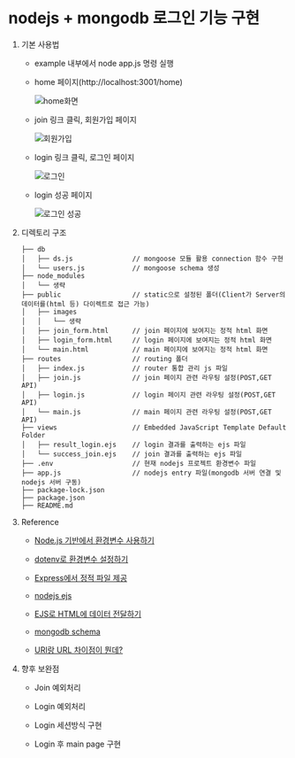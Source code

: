 # nodejs + mongodb  로그인 기능 구현

1.  기본 사용법

    -   example 내부에서 node app.js 명령 실행

    -   home 페이지(http://localhost:3001/home)

        ![home화면](https://user-images.githubusercontent.com/97032125/168474953-57ba9eb4-78bb-49d0-bf93-2147efe876f4.png)

    -   join 링크 클릭, 회원가입 페이지

        ![회원가입](https://user-images.githubusercontent.com/97032125/168479733-7d94574b-9281-433e-a771-a8ad45ec3e82.png)

    -   login 링크 클릭, 로그인 페이지

        ![로그인](https://user-images.githubusercontent.com/97032125/168479692-1464f13c-bdb0-45af-b86a-6b33de641bda.png)

    -   login 성공 페이지

        ![로그인 성공](https://user-images.githubusercontent.com/97032125/168475311-204603f7-77f2-48b8-8596-62520839da10.png)

2.  디렉토리 구조

    ```
    ├── db
    │   ├── ds.js               // mongoose 모듈 활용 connection 함수 구현
    │   └── users.js            // mongoose schema 생성
    ├── node_modules
    │   └── 생략
    ├── public                  // static으로 설정된 폴더(Client가 Server의 데이터를(html 등) 다이렉트로 접근 가능)
    │   ├── images
    │   │   └── 생략   
    │   ├── join_form.html      // join 페이지에 보여지는 정적 html 화면
    │   ├── login_form.html     // login 페이지에 보여지는 정적 html 화면
    │   └── main.html           // main 페이지에 보여지는 정적 html 화면
    ├── routes                  // routing 폴더
    │   ├── index.js            // router 통합 관리 js 파일
    │   ├── join.js             // join 페이지 관련 라우팅 설정(POST,GET API)
    │   ├── login.js            // login 페이지 관련 라우팅 설정(POST,GET API)
    │   └── main.js             // main 페이지 관련 라우팅 설정(POST,GET API)
    ├── views                   // Embedded JavaScript Template Default Folder
    │   ├── result_login.ejs    // login 결과를 출력하는 ejs 파일
    │   └── success_join.ejs    // join 결과를 출력하는 ejs 파일
    ├── .env                    // 현재 nodejs 프로젝트 환경변수 파일
    ├── app.js                  // nodejs entry 파일(mongodb 서버 연결 및 nodejs 서버 구동)
    ├── package-lock.json       
    ├── package.json
    ├── README.md
    ``` 

3. Reference

    -   [Node.js 기반에서 환경변수 사용하기](https://velog.io/@public_danuel/process-env-on-node-js)

    -   [dotenv로 환경변수 설정하기](https://velog.io/@iamhayoung/dotenv%EB%9E%80-Node.jsExpress%EC%97%90%EC%84%9C-dotenv%EB%A1%9C-%ED%99%98%EA%B2%BD%EB%B3%80%EC%88%98-%EC%84%A4%EC%A0%95%ED%95%98%EA%B8%B0)

    -   [Express에서 정적 파일 제공](https://expressjs.com/ko/starter/static-files.html)

    -   [nodejs ejs](https://devkingdom.tistory.com/81)

    -   [EJS로 HTML에 데이터 전달하기](https://itsjh.tistory.com/6)

    -   [mongodb schema](https://www.zerocho.com/category/MongoDB/post/59a1870210b942001853e250)

    -   [URI랑 URL 차이점이 뭔데?](https://www.charlezz.com/?p=44767)

4. 향후 보완점

    - Join 예외처리

    - Login 예외처리

    - Login 세션방식 구현

    - Login 후 main page 구현